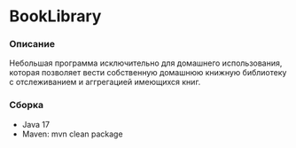 # BookLibrary
### Описание
Небольшая программа исключительно для домашнего использования, 
которая позволяет вести собственную домашнюю книжную библиотеку 
с отслеживанием и аггрегацией имеющихся книг. 

### Сборка
- Java 17
- Maven: mvn clean package